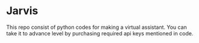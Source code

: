 # Jarvis
This repo consist of python codes for making a virtual assistant. You can take it to advance level by purchasing required api keys mentioned in code.
